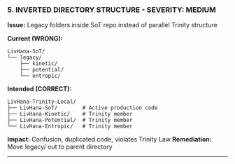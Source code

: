### 5. **INVERTED DIRECTORY STRUCTURE** - SEVERITY: MEDIUM

**Issue:** Legacy folders inside SoT repo instead of parallel Trinity structure

**Current (WRONG):**

```
LivHana-SoT/
└── legacy/
    ├── kinetic/
    ├── potential/
    └── entropic/
```

**Intended (CORRECT):**

```
LivHana-Trinity-Local/
├── LivHana-SoT/        # Active production code
├── LivHana-Kinetic/    # Trinity member
├── LivHana-Potential/  # Trinity member
└── LivHana-Entropic/   # Trinity member
```

**Impact:** Confusion, duplicated code, violates Trinity Law
**Remediation:** Move legacy/ out to parent directory

---
